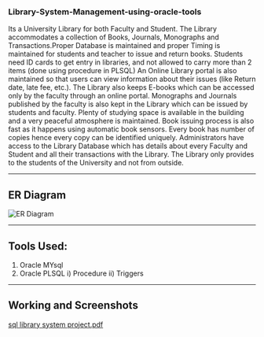### Library-System-Management-using-oracle-tools
Its a  University Library  for both Faculty and Student. The Library accommodates a collection of Books, Journals, Monographs and Transactions.Proper Database is maintained and proper Timing is maintained for students and teacher to issue and return books.
Students need ID cards to get entry in libraries, and not allowed to carry more than 2 items  (done using procedure in PLSQL)
An Online Library portal is also maintained so that users can view information about their
issues (like Return date, late fee, etc.). The Library also keeps E-books which can be
accessed only by the faculty through an online portal. Monographs and Journals
published by the faculty is also kept in the Library which can be issued by students and
faculty. Plenty of studying space is available in the building and a very peaceful
atmosphere is maintained. Book issuing process is also fast as it happens using automatic
book sensors. Every book has number of copies hence every copy can be identified
uniquely. Administrators have access to the Library Database which has details about
every Faculty and Student and all their transactions with the Library. The Library only
provides to the students of the University and not from outside.

---
## ER Diagram

![ER Diagram](https://user-images.githubusercontent.com/59432256/79470140-aee77500-801e-11ea-80a8-a8266120b833.jpeg)

---
## Tools Used:

1) Oracle MYsql 
2) Oracle PLSQL
   i) Procedure 
   ii) Triggers

---
## Working and Screenshots

[sql library system project.pdf](https://github.com/prakash090200/Library-System-Management-using-oracle-tools/files/4487820/sql.library.system.project.pdf)



